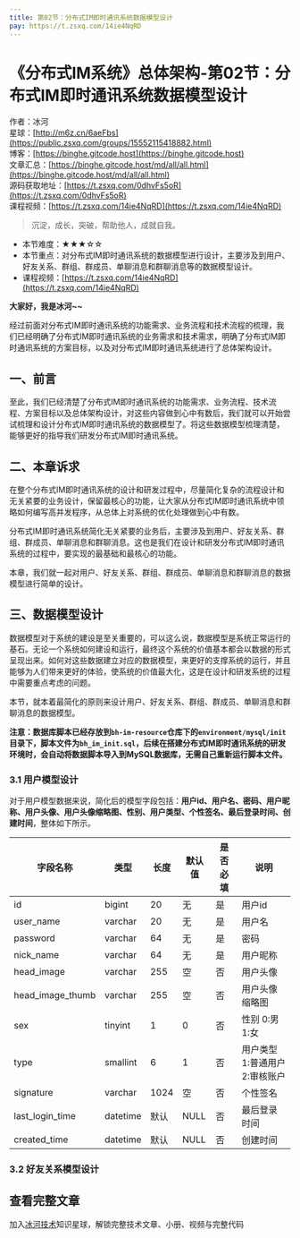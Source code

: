 ```yaml
---
title: 第02节：分布式IM即时通讯系统数据模型设计
pay: https://t.zsxq.com/14ie4NqRD
---
```


# 《分布式IM系统》总体架构-第02节：分布式IM即时通讯系统数据模型设计

作者：冰河
<br/>星球：[http://m6z.cn/6aeFbs](https://public.zsxq.com/groups/15552115418882.html)
<br/>博客：[https://binghe.gitcode.host](https://binghe.gitcode.host)
<br/>文章汇总：[https://binghe.gitcode.host/md/all/all.html](https://binghe.gitcode.host/md/all/all.html)
<br/>源码获取地址：[https://t.zsxq.com/0dhvFs5oR](https://t.zsxq.com/0dhvFs5oR)
<br/>课程视频：[https://t.zsxq.com/14ie4NqRD](https://t.zsxq.com/14ie4NqRD)

> 沉淀，成长，突破，帮助他人，成就自我。

* 本节难度：★★★☆☆
* 本节重点：对分布式IM即时通讯系统的数据模型进行设计，主要涉及到用户、好友关系、群组、群成员、单聊消息和群聊消息等的数据模型设计。
* 课程视频：[https://t.zsxq.com/14ie4NqRD](https://t.zsxq.com/14ie4NqRD)

**大家好，我是冰河~~**

经过前面对分布式IM即时通讯系统的功能需求、业务流程和技术流程的梳理，我们已经明确了分布式IM即时通讯系统的业务需求和技术需求，明确了分布式IM即时通讯系统的方案目标，以及对分布式IM即时通讯系统进行了总体架构设计。

## 一、前言

至此，我们已经清楚了分布式IM即时通讯系统的功能需求、业务流程、技术流程、方案目标以及总体架构设计，对这些内容做到心中有数后，我们就可以开始尝试梳理和设计分布式IM即时通讯系统的数据模型了。将这些数据模型梳理清楚，能够更好的指导我们研发分布式IM即时通讯系统。

## 二、本章诉求

在整个分布式IM即时通讯系统的设计和研发过程中，尽量简化复杂的流程设计和无关紧要的业务设计，保留最核心的功能，让大家从分布式IM即时通讯系统中领略如何编写高并发程序，从总体上对系统的优化处理做到心中有数。

分布式IM即时通讯系统简化无关紧要的业务后，主要涉及到用户、好友关系、群组、群成员、单聊消息和群聊消息。这也是我们在设计和研发分布式IM即时通讯系统的过程中，要实现的最基础和最核心的功能。

本章，我们就一起对用户、好友关系、群组、群成员、单聊消息和群聊消息的数据模型进行简单的设计。

## 三、数据模型设计

数据模型对于系统的建设是至关重要的，可以这么说，数据模型是系统正常运行的基石。无论一个系统如何建设和运行，最终这个系统的价值基本都会以数据的形式呈现出来。如何对这些数据建立对应的数据模型，来更好的支撑系统的运行，并且能够为人们带来更好的体验，使系统的价值最大化，这是在设计和研发系统的过程中需要重点考虑的问题。

本节，就本着最简化的原则来设计用户、好友关系、群组、群成员、单聊消息和群聊消息的数据模型。

**注意：数据库脚本已经存放到`bh-im-resource`仓库下的`environment/mysql/init`目录下，脚本文件为`bh_im_init.sql`，后续在搭建分布式IM即时通讯系统的研发环境时，会自动将数据脚本导入到MySQL数据库，无需自己重新运行脚本文件。**

### 3.1 用户模型设计

对于用户模型数据来说，简化后的模型字段包括：**用户id、用户名、密码、用户昵称、用户头像、用户头像缩略图、性别、用户类型、个性签名、最后登录时间、创建时间**，整体如下所示。

| 字段名称         | 类型     | 长度 | 默认值 | 是否必填 | 说明                 |
| ---------------- | -------- | ---- | ------ | -------- |--------------------|
| id               | bigint   | 20   | 无     | 是       | 用户id               |
| user_name        | varchar  | 20   | 无     | 是       | 用户名                |
| password         | varchar  | 64   | 无     | 是       | 密码                 |
| nick_name        | varchar  | 64   | 无     | 是       | 用户昵称               |
| head_image       | varchar  | 255  | 空     | 否       | 用户头像               |
| head_image_thumb | varchar  | 255  | 空     | 否       | 用户头像缩略图            |
| sex              | tinyint  | 1    | 0      | 否       | 性别 0:男 1:女         |
| type             | smallint | 6    | 1      | 否       | 用户类型 1:普通用户 2:审核账户 |
| signature        | varchar  | 1024 | 空     | 否       | 个性签名               |
| last_login_time  | datetime | 默认 | NULL   | 否       | 最后登录时间             |
| created_time     | datetime | 默认 | NULL   | 否       | 创建时间               |

### 3.2 好友关系模型设计

## 查看完整文章

加入[冰河技术](https://public.zsxq.com/groups/15552115418882.html)知识星球，解锁完整技术文章、小册、视频与完整代码
